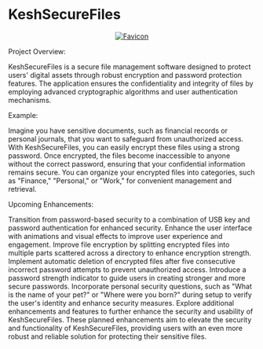 # KeshSecureFiles

<p align="center">
<a href=""><img src="https://cdn.discordapp.com/attachments/1181896459147296829/1243392007989366904/favicon.png?ex=66514e8b&is=664ffd0b&hm=ef25cb017b414281911094270016b70edc0b08632048111accd02578be1d200e&" alt="Favicon"></a>

Project Overview:

KeshSecureFiles is a secure file management software designed to protect users' digital assets through robust encryption and password protection features. The application ensures the confidentiality and integrity of files by employing advanced cryptographic algorithms and user authentication mechanisms.

Example:

Imagine you have sensitive documents, such as financial records or personal journals, that you want to safeguard from unauthorized access. With KeshSecureFiles, you can easily encrypt these files using a strong password. Once encrypted, the files become inaccessible to anyone without the correct password, ensuring that your confidential information remains secure. You can organize your encrypted files into categories, such as "Finance," "Personal," or "Work," for convenient management and retrieval.


Upcoming Enhancements:

Transition from password-based security to a combination of USB key and password authentication for enhanced security.
Enhance the user interface with animations and visual effects to improve user experience and engagement.
Improve file encryption by splitting encrypted files into multiple parts scattered across a directory to enhance encryption strength.
Implement automatic deletion of encrypted files after five consecutive incorrect password attempts to prevent unauthorized access.
Introduce a password strength indicator to guide users in creating stronger and more secure passwords.
Incorporate personal security questions, such as "What is the name of your pet?" or "Where were you born?" during setup to verify the user's identity and enhance security measures.
Explore additional enhancements and features to further enhance the security and usability of KeshSecureFiles.
These planned enhancements aim to elevate the security and functionality of KeshSecureFiles, providing users with an even more robust and reliable solution for protecting their sensitive files.
